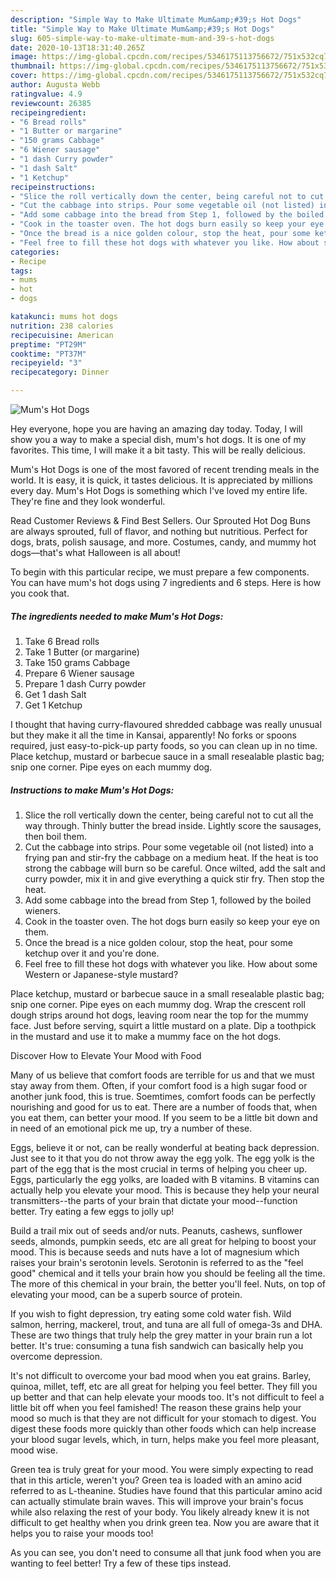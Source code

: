 ```yaml
---
description: "Simple Way to Make Ultimate Mum&amp;#39;s Hot Dogs"
title: "Simple Way to Make Ultimate Mum&amp;#39;s Hot Dogs"
slug: 605-simple-way-to-make-ultimate-mum-and-39-s-hot-dogs
date: 2020-10-13T18:31:40.265Z
image: https://img-global.cpcdn.com/recipes/5346175113756672/751x532cq70/mums-hot-dogs-recipe-main-photo.jpg
thumbnail: https://img-global.cpcdn.com/recipes/5346175113756672/751x532cq70/mums-hot-dogs-recipe-main-photo.jpg
cover: https://img-global.cpcdn.com/recipes/5346175113756672/751x532cq70/mums-hot-dogs-recipe-main-photo.jpg
author: Augusta Webb
ratingvalue: 4.9
reviewcount: 26385
recipeingredient:
- "6 Bread rolls"
- "1 Butter or margarine"
- "150 grams Cabbage"
- "6 Wiener sausage"
- "1 dash Curry powder"
- "1 dash Salt"
- "1 Ketchup"
recipeinstructions:
- "Slice the roll vertically down the center, being careful not to cut all the way through. Thinly butter the bread inside. Lightly score the sausages, then boil them."
- "Cut the cabbage into strips. Pour some vegetable oil (not listed) into a frying pan and stir-fry the cabbage on a medium heat. If the heat is too strong the cabbage will burn so be careful. Once wilted, add the salt and curry powder, mix it in and give everything a quick stir fry. Then stop the heat."
- "Add some cabbage into the bread from Step 1, followed by the boiled wieners."
- "Cook in the toaster oven. The hot dogs burn easily so keep your eye on them."
- "Once the bread is a nice golden colour, stop the heat, pour some ketchup over it and you&#39;re done."
- "Feel free to fill these hot dogs with whatever you like. How about some Western or Japanese-style mustard?"
categories:
- Recipe
tags:
- mums
- hot
- dogs

katakunci: mums hot dogs 
nutrition: 238 calories
recipecuisine: American
preptime: "PT29M"
cooktime: "PT37M"
recipeyield: "3"
recipecategory: Dinner

---
```



![Mum&#39;s Hot Dogs](https://img-global.cpcdn.com/recipes/5346175113756672/751x532cq70/mums-hot-dogs-recipe-main-photo.jpg)

Hey everyone, hope you are having an amazing day today. Today, I will show you a way to make a special dish, mum&#39;s hot dogs. It is one of my favorites. This time, I will make it a bit tasty. This will be really delicious.

Mum&#39;s Hot Dogs is one of the most favored of recent trending meals in the world. It is easy, it is quick, it tastes delicious. It is appreciated by millions every day. Mum&#39;s Hot Dogs is something which I've loved my entire life. They're fine and they look wonderful.

Read Customer Reviews &amp; Find Best Sellers. Our Sprouted Hot Dog Buns are always sprouted, full of flavor, and nothing but nutritious. Perfect for dogs, brats, polish sausage, and more. Costumes, candy, and mummy hot dogs—that&#39;s what Halloween is all about!


To begin with this particular recipe, we must prepare a few components. You can have mum&#39;s hot dogs using 7 ingredients and 6 steps. Here is how you cook that.

<!--inarticleads1-->

##### The ingredients needed to make Mum&#39;s Hot Dogs:

1. Take 6 Bread rolls
1. Take 1 Butter (or margarine)
1. Take 150 grams Cabbage
1. Prepare 6 Wiener sausage
1. Prepare 1 dash Curry powder
1. Get 1 dash Salt
1. Get 1 Ketchup


I thought that having curry-flavoured shredded cabbage was really unusual but they make it all the time in Kansai, apparently! No forks or spoons required, just easy-to-pick-up party foods, so you can clean up in no time. Place ketchup, mustard or barbecue sauce in a small resealable plastic bag; snip one corner. Pipe eyes on each mummy dog. 

<!--inarticleads2-->

##### Instructions to make Mum&#39;s Hot Dogs:

1. Slice the roll vertically down the center, being careful not to cut all the way through. Thinly butter the bread inside. Lightly score the sausages, then boil them.
1. Cut the cabbage into strips. Pour some vegetable oil (not listed) into a frying pan and stir-fry the cabbage on a medium heat. If the heat is too strong the cabbage will burn so be careful. Once wilted, add the salt and curry powder, mix it in and give everything a quick stir fry. Then stop the heat.
1. Add some cabbage into the bread from Step 1, followed by the boiled wieners.
1. Cook in the toaster oven. The hot dogs burn easily so keep your eye on them.
1. Once the bread is a nice golden colour, stop the heat, pour some ketchup over it and you&#39;re done.
1. Feel free to fill these hot dogs with whatever you like. How about some Western or Japanese-style mustard?


Place ketchup, mustard or barbecue sauce in a small resealable plastic bag; snip one corner. Pipe eyes on each mummy dog. Wrap the crescent roll dough strips around hot dogs, leaving room near the top for the mummy face. Just before serving, squirt a little mustard on a plate. Dip a toothpick in the mustard and use it to make a mummy face on the hot dogs. 

Discover How to Elevate Your Mood with Food


Many of us believe that comfort foods are terrible for us and that we must stay away from them. Often, if your comfort food is a high sugar food or another junk food, this is true. Soemtimes, comfort foods can be perfectly nourishing and good for us to eat. There are a number of foods that, when you eat them, can better your mood. If you seem to be a little bit down and in need of an emotional pick me up, try a number of these.

Eggs, believe it or not, can be really wonderful at beating back depression. Just see to it that you do not throw away the egg yolk. The egg yolk is the part of the egg that is the most crucial in terms of helping you cheer up. Eggs, particularly the egg yolks, are loaded with B vitamins. B vitamins can actually help you elevate your mood. This is because they help your neural transmitters--the parts of your brain that dictate your mood--function better. Try eating a few eggs to jolly up!

Build a trail mix out of seeds and/or nuts. Peanuts, cashews, sunflower seeds, almonds, pumpkin seeds, etc are all great for helping to boost your mood. This is because seeds and nuts have a lot of magnesium which raises your brain's serotonin levels. Serotonin is referred to as the "feel good" chemical and it tells your brain how you should be feeling all the time. The more of this chemical in your brain, the better you'll feel. Nuts, on top of elevating your mood, can be a superb source of protein.

If you wish to fight depression, try eating some cold water fish. Wild salmon, herring, mackerel, trout, and tuna are all full of omega-3s and DHA. These are two things that truly help the grey matter in your brain run a lot better. It's true: consuming a tuna fish sandwich can basically help you overcome depression. 

It's not difficult to overcome your bad mood when you eat grains. Barley, quinoa, millet, teff, etc are all great for helping you feel better. They fill you up better and that can help elevate your moods too. It's not difficult to feel a little bit off when you feel famished! The reason these grains help your mood so much is that they are not difficult for your stomach to digest. You digest these foods more quickly than other foods which can help increase your blood sugar levels, which, in turn, helps make you feel more pleasant, mood wise.

Green tea is truly great for your mood. You were simply expecting to read that in this article, weren't you? Green tea is loaded with an amino acid referred to as L-theanine. Studies have found that this particular amino acid can actually stimulate brain waves. This will improve your brain's focus while also relaxing the rest of your body. You likely already knew it is not difficult to get healthy when you drink green tea. Now you are aware that it helps you to raise your moods too!

As you can see, you don't need to consume all that junk food when you are wanting to feel better! Try  a few  of  these  tips  instead.


